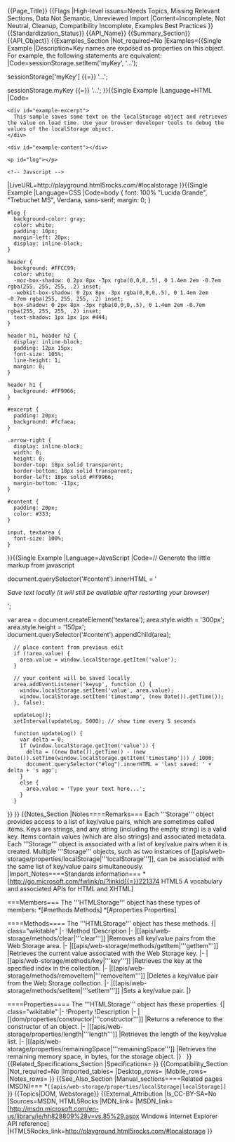 {{Page_Title}}
{{Flags
|High-level issues=Needs Topics, Missing Relevant Sections, Data Not Semantic, Unreviewed Import
|Content=Incomplete, Not Neutral, Cleanup, Compatibility Incomplete, Examples Best Practices
}}
{{Standardization_Status}}
{{API_Name}}
{{Summary_Section}}
{{API_Object}}
{{Examples_Section
|Not_required=No
|Examples={{Single Example
|Description=Key names are exposed as properties on this object. For example, the following statements are equivalent:
|Code=sessionStorage.setItem('myKey', '...');
					
sessionStorage['myKey'] {{=}} '...'; 
	
sessionStorage.myKey {{=}} '...';
}}{{Single Example
|Language=HTML
|Code=<html>
  <head>
    <style>
    <!-- include CSS -->
    </style>
  </head>

  <body>
      
    <div id="example-excerpt">
      This sample saves some text on the localStorage object and retrieves the value on load time. Use your browser developer tools to debug the values of the localStorage object.
    </div>

    <div id="example-content"></div>

    <p id="log"></p>

    <!-- Javscript -->

  </body>
</html>
|LiveURL=http://playground.html5rocks.com/#localstorage
}}{{Single Example
|Language=CSS
|Code=body {
      font: 100% "Lucida Grande", "Trebuchet MS", Verdana, sans-serif;
      margin: 0;
    }
    
    #log {
      background-color: gray;
      color: white;
      padding: 10px;
      margin-left: 20px;
      display: inline-block;
    }
    
    header {
      background: #FFCC99;
      color: white;
      -moz-box-shadow: 0 2px 8px -3px rgba(0,0,0,.5), 0 1.4em 2em -0.7em rgba(255, 255, 255, .2) inset;
      -webkit-box-shadow: 0 2px 8px -3px rgba(0,0,0,.5), 0 1.4em 2em -0.7em rgba(255, 255, 255, .2) inset;
      box-shadow: 0 2px 8px -3px rgba(0,0,0,.5), 0 1.4em 2em -0.7em rgba(255, 255, 255, .2) inset;
      text-shadow: 1px 1px 1px #444;
    }
    
    header h1, header h2 {
      display: inline-block;
      padding: 12px 15px;
      font-size: 105%;
      line-height: 1;
      margin: 0;
    }
    
    header h1 {
      background: #FF9966;
    }
    
    #excerpt {
      padding: 20px;
      background: #fcfaea;
    }
    
    .arrow-right {
      display: inline-block;
      width: 0;
      height: 0;
      border-top: 18px solid transparent;
      border-bottom: 18px solid transparent;
      border-left: 18px solid #FF9966;
      margin-bottom: -11px;
    }
    
    #content {
      padding: 20px;
      color: #333;
    }
    
    input, textarea {
      font-size: 100%;
    }
}}{{Single Example
|Language=JavaScript
|Code=// Generate the little markup from javascript 

document.querySelector('#content').innerHTML =
          '<p><em>Save text locally (it will still be available after restarting your browser)</em></p>';

var area = document.createElement('textarea');
    area.style.width = '300px';
    area.style.height = '150px';
      document.querySelector('#content').appendChild(area);
      
      // place content from previous edit
      if (!area.value) {
        area.value = window.localStorage.getItem('value');
      }
       
      // your content will be saved locally
      area.addEventListener('keyup', function () {
        window.localStorage.setItem('value', area.value);
        window.localStorage.setItem('timestamp', (new Date()).getTime());
      }, false);
      
      updateLog();
      setInterval(updateLog, 5000); // show time every 5 seconds
      
      function updateLog() {
        var delta = 0;
        if (window.localStorage.getItem('value')) {
          delta = ((new Date()).getTime() - (new Date()).setTime(window.localStorage.getItem('timestamp'))) / 1000;
          document.querySelector("#log").innerHTML = 'last saved: ' + delta + 's ago';
        }
        else {
          area.value = 'Type your text here...';
        }
      }
}}
}}
{{Notes_Section
|Notes====Remarks===
Each '''Storage''' object provides access to a list of key/value pairs, which are sometimes called items. Keys are strings, and any string (including the empty string) is a valid key. Items contain values (which are also strings) and associated metadata.
Each '''Storage''' object is associated with a list of key/value pairs when it is created. Multiple '''Storage''' objects, such as two instances of [[apis/web-storage/properties/localStorage|'''localStorage''']], can be associated with the same list of key/value pairs simultaneously.
|Import_Notes====Standards information===
*[http://go.microsoft.com/fwlink/p/?linkid{{=}}221374 HTML5 A vocabulary and associated APIs for HTML and XHTML]


===Members===
The '''HTMLStorage''' object has these types of members:
*[#methods Methods]
*[#properties Properties]


====Methods====
The '''HTMLStorage''' object has these methods.
{| class="wikitable"
|-
!Method
!Description
|-
|[[apis/web-storage/methods/clear|'''clear''']]
|Removes all key/value pairs from the Web Storage area.
|-
|[[apis/web-storage/methods/getItem|'''getItem''']]
|Retrieves the current value associated with the Web Storage key.
|-
|[[apis/web-storage/methods/key|'''key''']]
|Retrieves the key at the specified index in the collection.
|-
|[[apis/web-storage/methods/removeItem|'''removeItem''']]
|Deletes a key/value pair from the Web Storage collection.
|-
|[[apis/web-storage/methods/setItem|'''setItem''']]
|Sets a key/value pair.
|}
 

====Properties====
The '''HTMLStorage''' object has these properties.
{| class="wikitable"
|-
!Property
!Description
|-
|[[dom/properties/constructor|'''constructor''']]
|Returns a reference to the constructor of an object.
|-
|[[apis/web-storage/properties/length|'''length''']]
|Retrieves the length of the key/value list.
|-
|[[apis/web-storage/properties/remainingSpace|'''remainingSpace''']]
|Retrieves the remaining memory space, in bytes, for the storage object.
|}
 
}}
{{Related_Specifications_Section
|Specifications=
}}
{{Compatibility_Section
|Not_required=No
|Imported_tables=
|Desktop_rows=
|Mobile_rows=
|Notes_rows=
}}
{{See_Also_Section
|Manual_sections====Related pages (MSDN)===
*<code>[[apis/web-storage/properties/localStorage|localStorage]]</code>
}}
{{Topics|DOM, Webstorage}}
{{External_Attribution
|Is_CC-BY-SA=No
|Sources=MSDN, HTML5Rocks
|MDN_link=
|MSDN_link=[http://msdn.microsoft.com/en-us/library/ie/hh828809%28v=vs.85%29.aspx Windows Internet Explorer API reference]
|HTML5Rocks_link=http://playground.html5rocks.com/#localstorage
}}